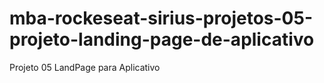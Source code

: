 # mba-rockeseat-sirius-projetos-05-projeto-landing-page-de-aplicativo
Projeto 05 LandPage para Aplicativo
